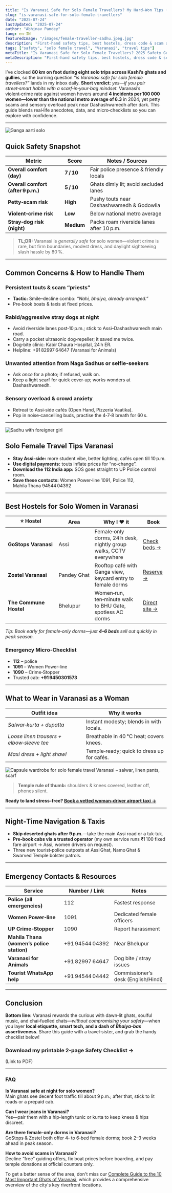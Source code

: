 ```yaml
---
title: "Is Varanasi Safe for Solo Female Travellers? My Hard‑Won Tips (2025)"
slug: "is-varanasi-safe-for-solo-female-travellers"
date: "2025-07-24"
lastUpdated: "2025-07-24"
author: "Abhinav Pandey"
lang: en-IN
featuredImage: "/images/female-traveller-sadhu.jpeg.jpg"
description: "First‑hand safety tips, best hostels, dress code & scam alerts for solo women visiting Varanasi in 2025. Feel confident exploring the ghats."
tags: ["safety", "solo female travel", "Varanasi", "travel tips"]
metaTitle: "Is Varanasi Safe for Solo Female Travellers? 2025 Safety Guide"
metaDescription: "First‑hand safety tips, best hostels, dress code & scam alerts for solo women visiting Varanasi in 2025. Feel confident exploring the ghats."
---
```


I’ve clocked **80 km on foot during eight solo trips across Kashi’s ghats and gullies**, so the burning question *“is Varanasi safe for solo female travellers?”* lands in my inbox daily. **Short verdict:** *yes—if you pair street‑smart habits with a scarf‑in‑your‑bag mindset.* Varanasi’s violent‑crime rate against women hovers around **4 incidents per 100 000 women—lower than the national metro average of 6.3** in 2024, yet petty scams and sensory overload peak near Dashashwamedh after dark. This guide blends real‑life anecdotes, data, and micro‑checklists so you can explore with confidence.

---
![Ganga aarti solo](/images/ganga-aarti-solo.jpeg "One person doing ganga aarti")

## Quick Safety Snapshot

| Metric | Score | Notes / Sources |
|---|---|---|
| **Overall comfort (day)** | **7 / 10** | Fair police presence & friendly locals |
| **Overall comfort (after 9 p.m.)** | **5 / 10** | Ghats dimly lit; avoid secluded lanes |
| **Petty‑scam risk** | **High** | Pushy touts near Dashashwamedh & Godowlia |
| **Violent‑crime risk** | **Low** | Below national metro average |
| **Stray‑dog risk (night)** | **Medium** | Packs roam riverside lanes after 10 p.m. |

> **TL;DR:** Varanasi is *generally safe* for solo women—violent crime is rare, but firm boundaries, modest dress, and daylight sightseeing slash hassle by 80 %.

---

## Common Concerns & How to Handle Them

### Persistent touts & scam “priests”
* **Tactic:** Smile–decline combo: *“Nahi, bhaiya, already arranged.”*  
* Pre‑book boats & taxis at fixed prices.

### Rabid/aggressive stray dogs at night
* Avoid riverside lanes post‑10 p.m.; stick to Assi–Dashashwamedh main road.  
* Carry a pocket ultrasonic dog‑repeller; it saved me twice.  
* Dog‑bite clinic: Kabir Chaura Hospital, 24 h ER.  
* Helpline: +91 82997 64647 (Varanasi for Animals)

### Unwanted attention from Naga Sadhus or selfie‑seekers
* Ask *once* for a photo; if refused, walk on.  
* Keep a light scarf for quick cover‑up; works wonders at Dashashwamedh.

### Sensory overload & crowd anxiety
* Retreat to Assi‑side cafés (Open Hand, Pizzeria Vaatika).  
* Pop in noise‑cancelling buds, practise the 4‑7‑8 breath for 60 s.

---
![Sadhu with foreigner girl](/images/sadhu-foreigner-girl.jpeg "Sadgy with foreigner girl")

## Solo Female Travel Tips Varanasi

* **Stay Assi‑side:** more student vibe, better lighting, cafés open till 10 p.m.  
* **Use digital payments:** touts inflate prices for “no‑change”.  
* **Download the 112 India app:** SOS goes straight to UP Police control room.  
* **Save these contacts:** Women Power‑line 1091, Police 112, Mahila Thana 94544 04392

---

## Best Hostels for Solo Women in Varanasi

| ⭐ Hostel | Area | Why I ♥ it | Book |
|---|---|---|---|
| **GoStops Varanasi** | Assi | Female‑only dorms, 24 h desk, nightly group walks, CCTV everywhere | [Check beds →](https://gostops.com) |
| **Zostel Varanasi** | Pandey Ghat | Rooftop café with Ganga view, keycard entry to female dorms | [Reserve →](https://zostel.com) |
| **The Commune Hostel** | Bhelupur | Women‑run, ten‑minute walk to BHU Gate, spotless AC dorms | [Direct site →](https://thecommune.in) |

*Tip: Book early for female‑only dorms—just **4–6 beds** sell out quickly in peak season.*

### Emergency Micro‑Checklist
* **112** – police  
* **1091** – Women Power‑line  
* **1090** – Crime‑Stopper  
* Trusted cab: **+91 9450301573**

---

## What to Wear in Varanasi as a Woman

| Outfit idea | Why it works |
|---|---|
| *Salwar‑kurta + dupatta* | Instant modesty; blends in with locals. |
| *Loose linen trousers + elbow‑sleeve tee* | Breathable in 40 °C heat; covers knees. |
| *Maxi dress + light shawl* | Temple‑ready; quick to dress up for cafés. |

![Capsule wardrobe for solo female travel Varanasi – salwar, linen pants, scarf](/images/female-traveller-sadhu.jpeg "My three‑piece capsule wardrobe keeps looks modest yet Insta‑worthy")

> **Temple rule of thumb:** shoulders & knees covered, leather off, phones silent.

**Ready to land stress‑free? [Book a vetted woman‑driver airport taxi →](#)**

---

## Night‑Time Navigation & Taxis

* **Skip deserted ghats after 9 p.m.**—take the main Assi road or a tuk‑tuk.  
* **Pre‑book cabs via a trusted operator** (my own service runs ₹1 100 fixed fare airport → Assi, women drivers on request).  
* Three new tourist‑police outposts at Assi Ghat, Namo Ghat & Swarved Temple bolster patrols.

---

## Emergency Contacts & Resources

| Service | Number / Link | Notes |
|---|---|---|
| **Police (all emergencies)** | 112 | Fastest response |
| **Women Power‑line** | 1091 | Dedicated female officers |
| **UP Crime‑Stopper** | 1090 | Report harassment |
| **Mahila Thana (women’s police station)** | +91 94544 04392 | Near Bhelupur |
| **Varanasi for Animals** | +91 82997 64647 | Dog bite / stray issues |
| **Tourist WhatsApp help** | +91 94544 04442 | Commissioner’s desk (English/Hindi) |

---

## Conclusion

**Bottom line:** Varanasi rewards the curious with dawn‑lit ghats, soulful music, and chai‑fuelled chats—*without compromising your safety*—when you layer **local etiquette, smart tech, and a dash of *Bhaiya‑bas* assertiveness**. Share this guide with a travel‑sister, and grab the handy checklist below!

### Download my printable 2‑page Safety Checklist →
(Link to PDF)

---

### FAQ

**Is Varanasi safe at night for solo women?**  
Main ghats see decent foot traffic till about 9 p.m.; after that, stick to lit roads or a prepaid cab.

**Can I wear jeans in Varanasi?**  
Yes—pair them with a hip‑length tunic or kurta to keep knees & hips discreet.

**Are there female‑only dorms in Varanasi?**  
GoStops & Zostel both offer 4‑ to 6‑bed female dorms; book 2–3 weeks ahead in peak season.

**How to avoid scams in Varanasi?**  
Decline “free” guiding offers, fix boat prices before boarding, and pay temple donations at official counters only.

To get a better sense of the area, don't miss our [Complete Guide to the 10 Most Important Ghats of Varanasi](/en/guide-to-10-most-important-ghats-of-varanasi), which provides a comprehensive overview of the city's key riverfront locations.
